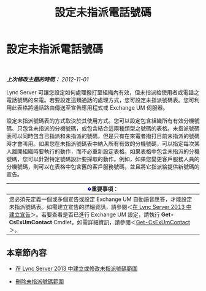 ﻿---
title: 設定未指派電話號碼
TOCTitle: 設定未指派電話號碼
ms:assetid: a0650659-dce7-455f-8977-02454bbfa400
ms:mtpsurl: https://technet.microsoft.com/zh-tw/library/Gg182559(v=OCS.15)
ms:contentKeyID: 49291856
ms.date: 08/10/2015
mtps_version: v=OCS.15
ms.translationtype: HT
---

# 設定未指派電話號碼

 

_**上次修改主題的時間：** 2012-11-01_

Lync Server 可讓您設定如何處理撥打至組織內有效，但未指派給使用者或電話之電話號碼的來電。若要設定這類通話的處理方式，您可設定未指派號碼表。您可利用此表格將通話路由傳送至宣告應用程式或 Exchange UM 伺服器。

設定未指派號碼表的方式取決於其使用方式。您可以設定包含組織所有有效分機號碼、只包含未指派的分機號碼，或包含結合這兩種類型之號碼的表格。未指派號碼表可以同時包含已指派和未指派的號碼，但是只有在來電者撥打目前未指派的號碼時才會叫用。如果您在未指派號碼表中納入所有有效的分機號碼，可以指定每次某人離開組織時要執行的動作，而不必重新設定表格。如果表格中包含未指派的分機號碼，您可以針對特定號碼設計要採取的動作。例如，如果您變更客戶服務人員的分機號碼，則可以在表格中包含舊的客戶服務號碼，並且將它指派給提供新號碼的宣告。

<table>
<thead>
<tr class="header">
<th><img src="images/Gg412908.important(OCS.15).gif" title="important" alt="important" />重要事項：</th>
</tr>
</thead>
<tbody>
<tr class="odd">
<td>您必須先定義一個或多個宣告或設定 Exchange UM 自動語音應答，才能設定未指派號碼表。如需建立宣告的詳細資訊，請參閱＜<a href="lync-server-2013-create-an-announcement.md">在 Lync Server 2013 中建立宣告</a>＞。若要查看是否已進行 Exchange UM 設定，請執行 <strong>Get-CsExUmContact</strong> Cmdlet。如需詳細資訊，請參閱＜<a href="get-csexumcontact.md">Get-CsExUmContact</a>＞。</td>
</tr>
</tbody>
</table>


## 本章節內容

  - [在 Lync Server 2013 中建立或修改未指派號碼範圍](lync-server-2013-create-or-modify-an-unassigned-number-range.md)

  - [刪除未指派號碼範圍](lync-server-2013-delete-an-unassigned-number-range.md)

